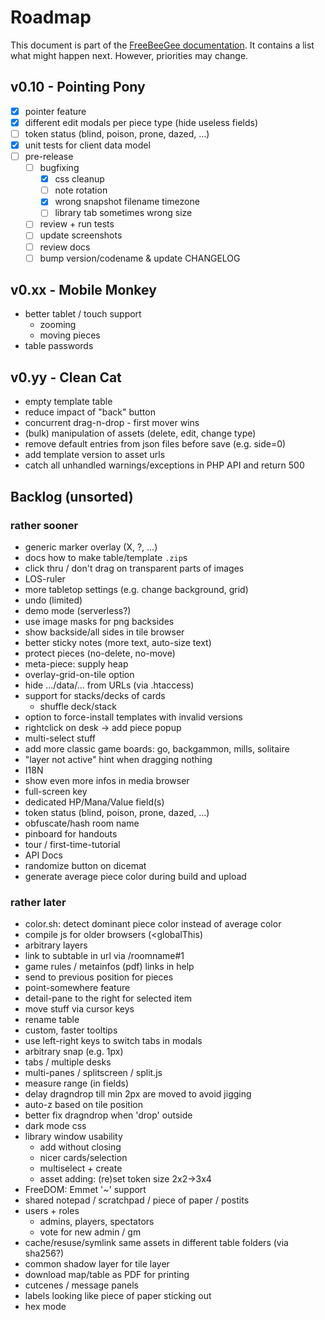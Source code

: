 # Roadmap

This document is part of the [FreeBeeGee documentation](DOCS.md). It contains a list what might happen next. However, priorities may change.

## v0.10 - Pointing Pony

* [X] pointer feature
* [X] different edit modals per piece type (hide useless fields)
* [ ] token status (blind, poison, prone, dazed, ...)
* [X] unit tests for client data model
* [ ] pre-release
  * [ ] bugfixing
    * [X] css cleanup
    * [ ] note rotation
    * [X] wrong snapshot filename timezone
    * [ ] library tab sometimes wrong size
  * [ ] review + run tests
  * [ ] update screenshots
  * [ ] review docs
  * [ ] bump version/codename & update CHANGELOG

## v0.xx - Mobile Monkey

* better tablet / touch support
  * zooming
  * moving pieces
* table passwords

## v0.yy - Clean Cat

* empty template table
* reduce impact of "back" button
* concurrent drag-n-drop - first mover wins
* (bulk) manipulation of assets (delete, edit, change type)
* remove default entries from json files before save (e.g. side=0)
* add template version to asset urls
* catch all unhandled warnings/exceptions in PHP API and return 500

## Backlog (unsorted)

### rather sooner

* generic marker overlay (X, ?, ...)
* docs how to make table/template `.zip`s
* click thru / don't drag on transparent parts of images
* LOS-ruler
* more tabletop settings (e.g. change background, grid)
* undo (limited)
* demo mode (serverless?)
* use image masks for png backsides
* show backside/all sides in tile browser
* better sticky notes (more text, auto-size text)
* protect pieces (no-delete, no-move)
* meta-piece: supply heap
* overlay-grid-on-tile option
* hide .../data/... from URLs (via .htaccess)
* support for stacks/decks of cards
  * shuffle deck/stack
* option to force-install templates with invalid versions
* rightclick on desk -> add piece popup
* multi-select stuff
* add more classic game boards: go, backgammon, mills, solitaire
* "layer not active" hint when dragging nothing
* I18N
* show even more infos in media browser
* full-screen key
* dedicated HP/Mana/Value field(s)
* token status (blind, poison, prone, dazed, ...)
* obfuscate/hash room name
* pinboard for handouts
* tour / first-time-tutorial
* API Docs
* randomize button on dicemat
* generate average piece color during build and upload

### rather later

* color.sh: detect dominant piece color instead of average color
* compile js for older browsers (<globalThis)
* arbitrary layers
* link to subtable in url via /roomname#1
* game rules / metainfos (pdf) links in help
* send to previous position for pieces
* point-somewhere feature
* detail-pane to the right for selected item
* move stuff via cursor keys
* rename table
* custom, faster tooltips
* use left-right keys to switch tabs in modals
* arbitrary snap (e.g. 1px)
* tabs / multiple desks
* multi-panes / splitscreen / split.js
* measure range (in fields)
* delay dragndrop till min 2px are moved to avoid jigging
* auto-z based on tile position
* better fix dragndrop when 'drop' outside
* dark mode css
* library window usability
  * add without closing
  * nicer cards/selection
  * multiselect + create
  * asset adding: (re)set token size 2x2->3x4
* FreeDOM: Emmet '~' support
* shared notepad / scratchpad / piece of paper / postits
* users + roles
  * admins, players, spectators
  * vote for new admin / gm
* cache/resuse/symlink same assets in different table folders (via sha256?)
* common shadow layer for tile layer
* download map/table as PDF for printing
* cutcenes / message panels
* labels looking like piece of paper sticking out
* hex mode
